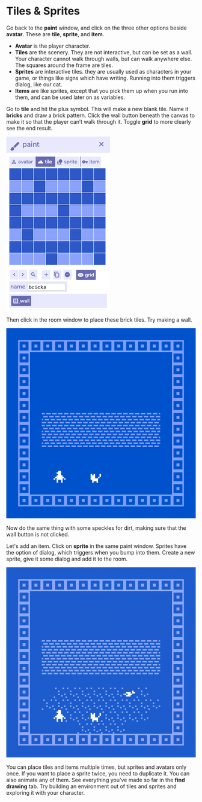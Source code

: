 # Tiles & Sprites

Go back to the **paint** window, and click on the three other options beside **avatar**. These are **tile**, **sprite**, and **item**.

* **Avatar** is the player character.
* **Tiles** are the scenery. They are not interactive, but can be set as a wall. Your character cannot walk through walls, but can walk anywhere else. The squares around the frame are tiles.
* **Sprites** are interactive tiles. they are usually used as characters in your game, or things like signs which have writing. Running into them triggers dialog, like our cat.
* **Items** are like sprites, except that you pick them up when you run into them, and can be used later on as variables.

Go to **tile** and hit the plus symbol. This will make a new blank tile. Name it **bricks** and draw a brick pattern. Click the wall button beneath the canvas to make it so that the player can’t walk through it.  Toggle **grid** to more clearly see the end result.

![](../../../.gitbook/assets/bitsy-tile.png)

Then click in the room window to place these brick tiles. Try making a wall.

![Seems impossible to break through the wall.](../../../.gitbook/assets/bitsy-wall.gif)

Now do the same thing with some speckles for dirt, making sure that the wall button is not clicked.

Let's add an item. Click on **sprite** in the same paint window.  Sprites have the option of dialog, which triggers when you bump into them. Create a new sprite, give it some dialog and add it to the room.

![Weird things are lying on the ground&#x2026;](../../../.gitbook/assets/bitsy-fish%20%282%29.gif)

You can place tiles and items multiple times, but sprites and avatars only once. If you want to place a sprite twice, you need to duplicate it. You can also animate any of them. See everything you’ve made so far in the **find drawing** tab. Try building an environment out of tiles and sprites and exploring it with your character.

